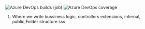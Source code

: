 ![Azure DevOps builds (job)](https://img.shields.io/azure-devops/build/eXpandDevOps/eXpandFramework/96) ![Azure DevOps coverage](https://img.shields.io/azure-devops/coverage/eXpandDevOps/eXpandFramework/96)


1. Where we write bussiness logic, controllers extensions, internal, public,Folder structure
sss